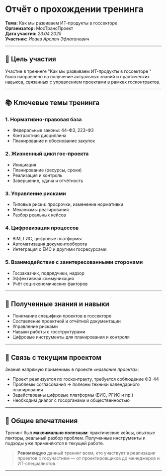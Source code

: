 # Отчёт о прохождении тренинга  
**Тема:** Как мы развиваем ИТ-продукты в госсекторе  
**Организатор:** МосТрансПроект  
**Дата участия:** *23.04.2025*  
**Участник:** *Исаев Арслан Эфлатанович*

---

## 🎯 Цель участия

Участие в тренинге "Как мы развиваем ИТ-продукты в госсекторе  " было направлено на получение актуальных знаний и практических навыков, связанных с управлением проектами в рамках госконтрактов.

---

## 📚 Ключевые темы тренинга

### 1. Нормативно-правовая база
- Федеральные законы: 44-ФЗ, 223-ФЗ
- Контрактная дисциплина
- Планирование и обоснование закупок

### 2. Жизненный цикл гос-проекта
- Инициация
- Планирование (ресурсы, сроки)
- Реализация и контроль
- Завершение, сдача и отчётность

### 3. Управление рисками
- Типовые риски: просрочки, изменение нормативки
- Механизмы реагирования
- Разбор реальных кейсов

### 4. Цифровизация процессов
- BIM, ГИС, цифровые платформы
- Автоматизация документооборота
- Интеграция с ЕИС и другими госресурсами

### 5. Взаимодействие с заинтересованными сторонами
- Госзаказчик, подрядчики, надзор
- Эффективная коммуникация
- Учёт соц-экономических факторов

---

## 🧠 Полученные знания и навыки

- Понимание специфики проектов в госсекторе
- Составление проектной и отчётной документации
- Управление рисками
- Навыки работы с госструктурами
- Цифровые инструменты для планирования и контроля

---

## 🔗 Связь с текущим проектом

Знания напрямую применимы в проекте *«название проекта»*:

- Проект реализуется по госконтракту, требуется соблюдение ФЗ-44
- Проблемы согласования → полезны техники календарного планирования
- Задействованы цифровые платформы (ЕИС, РГИС и пр.)
- Необходим диалог с госорганами и общественностью

---

## 💬 Общие впечатления

Тренинг был **максимально полезным**: практические кейсы, опытные лекторы, реальный разбор проблем. Полученные инструменты и подходы уже применяются в текущей работе.

> **Рекомендую** данный тренинг всем, кто участвует в реализации проектов с госучастием — от проектировщиков до менеджеров и ИТ-специалистов.

---
